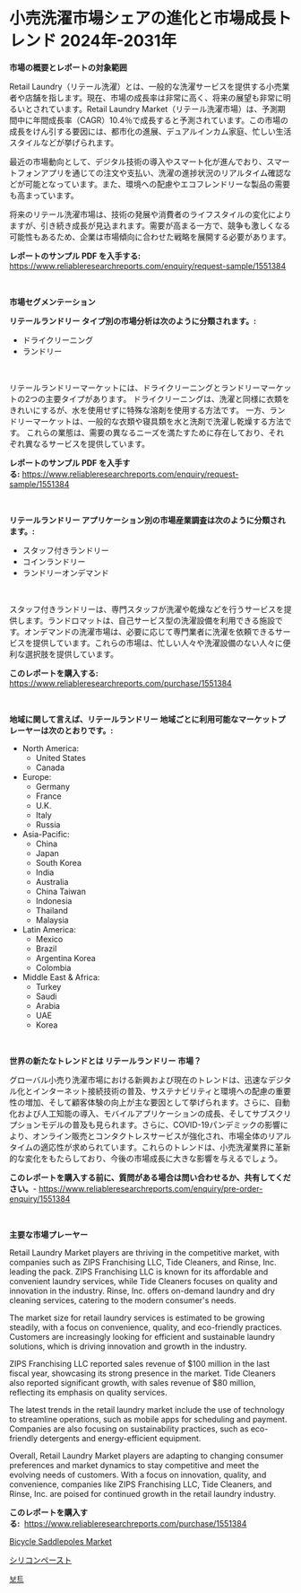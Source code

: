 <p><h1>小売洗濯市場シェアの進化と市場成長トレンド 2024年-2031年</h1></p><p><strong>市場の概要とレポートの対象範囲</strong></p>
<p><p>Retail Laundry（リテール洗濯）とは、一般的な洗濯サービスを提供する小売業者や店舗を指します。現在、市場の成長率は非常に高く、将来の展望も非常に明るいとされています。Retail Laundry Market（リテール洗濯市場）は、予測期間中に年間成長率（CAGR）10.4％で成長すると予測されています。この市場の成長をけん引する要因には、都市化の進展、デュアルインカム家庭、忙しい生活スタイルなどが挙げられます。</p><p>最近の市場動向として、デジタル技術の導入やスマート化が進んでおり、スマートフォンアプリを通じての注文や支払い、洗濯の進捗状況のリアルタイム確認などが可能となっています。また、環境への配慮やエコフレンドリーな製品の需要も高まっています。</p><p>将来のリテール洗濯市場は、技術の発展や消費者のライフスタイルの変化によりますが、引き続き成長が見込まれます。需要が高まる一方で、競争も激しくなる可能性もあるため、企業は市場傾向に合わせた戦略を展開する必要があります。</p></p>
<p><strong>レポートのサンプル PDF を入手する:</strong> <a href="https://www.reliableresearchreports.com/enquiry/request-sample/1551384">https://www.reliableresearchreports.com/enquiry/request-sample/1551384</a></p>
<p>&nbsp;</p>
<p><strong>市場セグメンテーション</strong></p>
<p><strong>リテールランドリー タイプ別の市場分析は次のように分類されます。:</strong></p>
<p><ul><li>ドライクリーニング</li><li>ランドリー</li></ul></p>
<p>&nbsp;</p>
<p><p>リテールランドリーマーケットには、ドライクリーニングとランドリーマーケットの2つの主要タイプがあります。 ドライクリーニングは、洗濯と同様に衣類をきれいにするが、水を使用せずに特殊な溶剤を使用する方法です。 一方、ランドリーマーケットは、一般的な衣類や寝具類を水と洗剤で洗濯し乾燥する方法です。 これらの業態は、需要の異なるニーズを満たすために存在しており、それぞれ異なるサービスを提供しています。</p></p>
<p><strong>レポートのサンプル PDF を入手する:</strong>&nbsp;<a href="https://www.reliableresearchreports.com/enquiry/request-sample/1551384">https://www.reliableresearchreports.com/enquiry/request-sample/1551384</a></p>
<p>&nbsp;</p>
<p><strong> リテールランドリー アプリケーション別の市場産業調査は次のように分類されます。:</strong></p>
<p><ul><li>スタッフ付きランドリー</li><li>コインランドリー</li><li>ランドリーオンデマンド</li></ul></p>
<p>&nbsp;</p>
<p><p>スタッフ付きランドリーは、専門スタッフが洗濯や乾燥などを行うサービスを提供します。ランドロマットは、自己サービス型の洗濯設備を利用できる施設です。オンデマンドの洗濯市場は、必要に応じて専門業者に洗濯を依頼できるサービスを提供しています。これらの市場は、忙しい人々や洗濯設備のない人々に便利な選択肢を提供しています。</p></p>
<p><strong>このレポートを購入する:</strong>&nbsp; <a href="https://www.reliableresearchreports.com/purchase/1551384">https://www.reliableresearchreports.com/purchase/1551384</a></p>
<p>&nbsp;</p>
<p><strong>地域に関して言えば、リテールランドリー 地域ごとに利用可能なマーケットプレーヤーは次のとおりです。:</strong></p>
<p><ul>
    <li>
        North America:
        <ul>
            <li>United States</li>
            <li>Canada</li>
        </ul>
    </li>
    <li>
        Europe:
        <ul>
            <li>Germany</li>
            <li>France</li>
            <li>U.K.</li>
            <li>Italy</li>
            <li>Russia</li>
        </ul>
    </li>
    <li>
        Asia-Pacific:
        <ul>
            <li>China</li>
            <li>Japan</li>
            <li>South Korea</li>
            <li>India</li>
            <li>Australia</li>
            <li>China Taiwan</li>
            <li>Indonesia</li>
            <li>Thailand</li>
            <li>Malaysia</li>
        </ul>
    </li>
    <li>
        Latin America:
        <ul>
            <li>Mexico</li>
            <li>Brazil</li>
            <li>Argentina Korea</li>
            <li>Colombia</li>
        </ul>
    </li>
    <li>
        Middle East & Africa:
        <ul>
            <li>Turkey</li>
            <li>Saudi</li>
            <li>Arabia</li>
            <li>UAE</li>
            <li>Korea</li>
        </ul>
    </li>
    </ul></p>
<p>&nbsp;</p>
<p><strong>世界の新たなトレンドとは リテールランドリー 市場？</strong></p>
<p><p>グローバル小売り洗濯市場における新興および現在のトレンドは、迅速なデジタル化とインターネット接続技術の普及、サステナビリティと環境への配慮の重要性の増加、そして顧客体験の向上が主な要因として挙げられます。さらに、自動化および人工知能の導入、モバイルアプリケーションの成長、そしてサブスクリプションモデルの普及も見られます。さらに、COVID-19パンデミックの影響により、オンライン販売とコンタクトレスサービスが強化され、市場全体のリアルタイムの適応性が求められています。これらのトレンドは、小売洗濯業界に革新的な変化をもたらしており、今後の市場成長に大きな影響を与えるでしょう。</p></p>
<p><strong>このレポートを購入する前に、質問がある場合は問い合わせるか、共有してください。</strong>- <a href="https://www.reliableresearchreports.com/enquiry/pre-order-enquiry/1551384">https://www.reliableresearchreports.com/enquiry/pre-order-enquiry/1551384</a></p>
<p>&nbsp;</p>
<p><strong>主要な市場プレーヤー</strong></p>
<p><p>Retail Laundry Market players are thriving in the competitive market, with companies such as ZIPS Franchising LLC, Tide Cleaners, and Rinse, Inc. leading the pack. ZIPS Franchising LLC is known for its affordable and convenient laundry services, while Tide Cleaners focuses on quality and innovation in the industry. Rinse, Inc. offers on-demand laundry and dry cleaning services, catering to the modern consumer's needs.</p><p>The market size for retail laundry services is estimated to be growing steadily, with a focus on convenience, quality, and eco-friendly practices. Customers are increasingly looking for efficient and sustainable laundry solutions, which is driving innovation and growth in the industry.</p><p>ZIPS Franchising LLC reported sales revenue of $100 million in the last fiscal year, showcasing its strong presence in the market. Tide Cleaners also reported significant growth, with sales revenue of $80 million, reflecting its emphasis on quality services.</p><p>The latest trends in the retail laundry market include the use of technology to streamline operations, such as mobile apps for scheduling and payment. Companies are also focusing on sustainability practices, such as eco-friendly detergents and energy-efficient equipment.</p><p>Overall, Retail Laundry Market players are adapting to changing consumer preferences and market dynamics to stay competitive and meet the evolving needs of customers. With a focus on innovation, quality, and convenience, companies like ZIPS Franchising LLC, Tide Cleaners, and Rinse, Inc. are poised for continued growth in the retail laundry industry.</p></p>
<p><strong>このレポートを購入する:</strong>&nbsp;&nbsp;<a href="https://www.reliableresearchreports.com/purchase/1551384">https://www.reliableresearchreports.com/purchase/1551384</a></p>
<p><p><a href="https://github.com/kathiaseamanalvaradovlprc2h/Market-Research-Report-List-1/blob/main/bicycle-saddlepoles-market.md">Bicycle Saddlepoles Market</a></p><p><a href="https://medium.com/@lillianamurazik2023/%E3%82%B7%E3%83%AA%E3%82%B3%E3%83%BC%E3%83%B3%E3%83%9A%E3%83%BC%E3%82%B9%E3%83%88%E5%B8%82%E5%A0%B4%E3%81%AE%E5%88%86%E6%9E%90%E3%81%A82024%E5%B9%B4%E3%81%8B%E3%82%892031%E5%B9%B4%E3%81%AE%E6%9C%9F%E9%96%93%E3%81%AB%E4%BA%88%E6%B8%AC%E3%81%95%E3%82%8C%E3%82%8B%E8%A6%8F%E6%A8%A1-6bdf45bd40dd">シリコンペースト</a></p><p><a href="https://medium.com/@aidenreinger/2024%EB%85%84%EB%B6%80%ED%84%B0-2031%EB%85%84%EA%B9%8C%EC%A7%80%EC%9D%98-%EA%B8%B0%EA%B0%84%EC%9D%84-%EC%9C%84%ED%95%9C-%EB%B3%B4%ED%8A%B8-%EC%8B%9C%EC%9E%A5-%EB%B6%84%EC%84%9D-%EB%B0%8F-%ED%81%AC%EA%B8%B0-%EC%98%88%EC%B8%A1-e4e3b7945546">보트</a></p></p>
